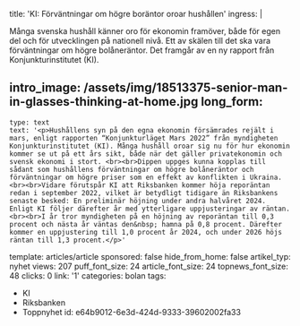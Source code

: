 title: 'KI: Förväntningar om högre boräntor oroar hushållen'
ingress: |
  <p>Många svenska hushåll känner oro för ekonomin framöver, både för egen del och för utvecklingen på nationell nivå. Ett av skälen till det ska vara förväntningar om högre bolåneräntor. Det framgår av en ny rapport från Konjunkturinstitutet (KI).
  </p>
  
intro_image: /assets/img/18513375-senior-man-in-glasses-thinking-at-home.jpg
long_form:
  -
    type: text
    text: '<p>Hushållens syn på den egna ekonomin försämrades rejält i mars, enligt rapporten “Konjunkturläget Mars 2022” från myndigheten Konjunkturinstitutet (KI). Många hushåll oroar sig nu för hur ekonomin kommer se ut på ett års sikt, både när det gäller privatekonomin och svensk ekonomi i stort. <br><br>Dippen uppges kunna kopplas till sådant som hushållens förväntningar om högre bolåneräntor och förväntningar om högre priser som en effekt av konflikten i Ukraina. <br><br>Vidare förutspår KI att Riksbanken kommer höja reporäntan redan i september 2022, vilket är betydligt tidigare än Riksbankens senaste besked: En preliminär höjning under andra halvåret 2024. Enligt KI följer därefter år med ytterligare uppjusteringar av räntan.<br><br>I år tror myndigheten på en höjning av reporäntan till 0,3 procent och nästa år väntas den&nbsp; hamna på 0,8 procent. Därefter kommer en uppjustering till 1,0 procent år 2024, och under 2026 höjs räntan till 1,3 procent.</p>'
template: articles/article
sponsored: false
hide_from_home: false
artikel_typ: nyhet
views: 207
puff_font_size: 24
article_font_size: 24
topnews_font_size: 48
clicks: 0
link: '1'
categories: bolan
tags:
  - KI
  - Riksbanken
  - Toppnyhet
id: e64b9012-6e3d-424d-9333-39602002fa33
